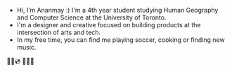 - Hi, I’m Ananmay :) I'm a 4th year student studying Human Geography and Computer Science at the University of Toronto.
- I'm a designer and creative focused on building products at the intersection of arts and tech.
- In my free time, you can find me playing soccer, cooking or finding new music.

🧿🌳💿
💌✨🍅


<!---
ananmaysharan/ananmaysharan is a ✨ special ✨ repository because its `README.md` (this file) appears on your GitHub profile.
You can click the Preview link to take a look at your changes.
--->
